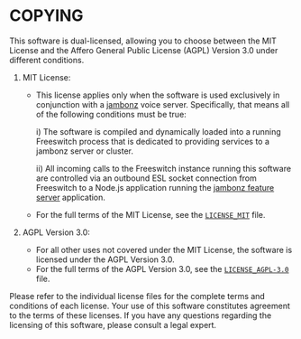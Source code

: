 COPYING
=======

This software is dual-licensed, allowing you to choose between the MIT License and the Affero General Public License (AGPL) Version 3.0 
under different conditions.

1. MIT License: 
   - This license applies only when the software is used exclusively in conjunction with a [jambonz](https://jambonz.org) voice server. 
   Specifically, that means all of the following conditions must be true:
   
      i) The software is compiled and dynamically loaded into a running Freeswitch process 
      that is dedicated to providing services to a jambonz server or cluster.

      ii) All incoming calls to the Freeswitch instance running this software are 
      controlled via an outbound ESL socket connection from Freeswitch 
      to a Node.js application running the [jambonz feature server](https://github.com/jambonz/jambonz-feature-server) application. 

   - For the full terms of the MIT License, see the [`LICENSE_MIT`](LICENSE_MIT) file.

2. AGPL Version 3.0: 
   - For all other uses not covered under the MIT License, the software is licensed under the AGPL Version 3.0.
   - For the full terms of the AGPL Version 3.0, see the [`LICENSE_AGPL-3.0`](./LICENSE_AGPL-3.0) file.

Please refer to the individual license files for the complete terms and conditions 
of each license. Your use of this software constitutes agreement to the terms of these licenses. 
If you have any questions regarding the licensing of this software, please consult a legal expert.

